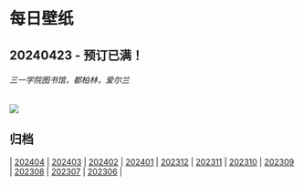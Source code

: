 # 每日壁纸

## 20240423 - 预订已满！

###### 三一学院图书馆，都柏林，爱尔兰

![](https://www.bing.com/th?id=OHR.TrinityDublin_ZH-CN7902993255_UHD.jpg)

## 归档

| [202404](/202404/README.md)
| [202403](/202403/README.md)
| [202402](/202402/README.md)
| [202401](/202401/README.md)
| [202312](/202312/README.md)
| [202311](/202311/README.md)
| [202310](/202310/README.md)
| [202309](/202309/README.md)
| [202308](/202308/README.md)
| [202307](/202307/README.md)
| [202306](/202306/README.md)
|
